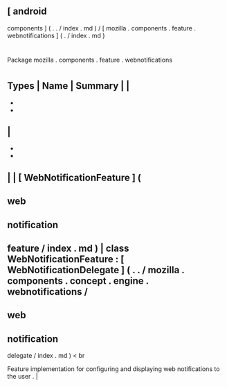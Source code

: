 [
android
-
components
]
(
.
.
/
index
.
md
)
/
[
mozilla
.
components
.
feature
.
webnotifications
]
(
.
/
index
.
md
)
#
#
Package
mozilla
.
components
.
feature
.
webnotifications
#
#
#
Types
|
Name
|
Summary
|
|
-
-
-
|
-
-
-
|
|
[
WebNotificationFeature
]
(
-
web
-
notification
-
feature
/
index
.
md
)
|
class
WebNotificationFeature
:
[
WebNotificationDelegate
]
(
.
.
/
mozilla
.
components
.
concept
.
engine
.
webnotifications
/
-
web
-
notification
-
delegate
/
index
.
md
)
<
br
>
Feature
implementation
for
configuring
and
displaying
web
notifications
to
the
user
.
|
